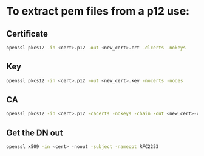 # To extract pem files from a p12 use:


## Certificate

```bash
openssl pkcs12 -in <cert>.p12 -out <new_cert>.crt -clcerts -nokeys
```


## Key

```bash
openssl pkcs12 -in <cert>.p12 -out <new_cert>.key -nocerts -nodes
```

## CA

```bash
openssl pkcs12 -in <cert>.p12 -cacerts -nokeys -chain -out <new_cert>-ca.pem

```


## Get the DN out

```bash
openssl x509 -in <cert> -noout -subject -nameopt RFC2253
```
